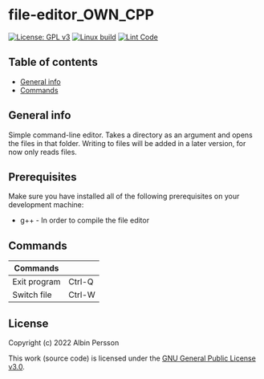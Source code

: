 # file-editor_OWN_CPP
[![License: GPL v3](https://img.shields.io/badge/License-GPLv3-blue.svg)](https://www.gnu.org/licenses/gpl-3.0)
[![Linux build](https://github.com/DenmarkPolice/file-editor_OWN_CPP/actions/workflows/linux_build.yml/badge.svg)](https://github.com/DenmarkPolice/file-editor_OWN_CPP/actions/workflows/linux_build.yml)
[![Lint Code](https://github.com/DenmarkPolice/file-editor_OWN_CPP/actions/workflows/linter.yml/badge.svg)](https://github.com/DenmarkPolice/file-editor_OWN_CPP/actions/workflows/linter.yml)

## Table of contents
* [General info](#general-info)
* [Commands](#Commands)

## General info
Simple command-line editor. Takes a directory as an argument and opens the files in that folder. Writing to files will be added in a later version, for now only reads files.

## Prerequisites
Make sure you have installed all of the following prerequisites on your development machine:
* g++ - In order to compile the file editor

## Commands

| Commands     ||
|--------------|-----------|
| Exit program | Ctrl-Q    |
| Switch file  | Ctrl-W    |

## License

Copyright (c) 2022 Albin Persson

This work (source code) is licensed under the [GNU General Public License v3.0](./LICENSE).